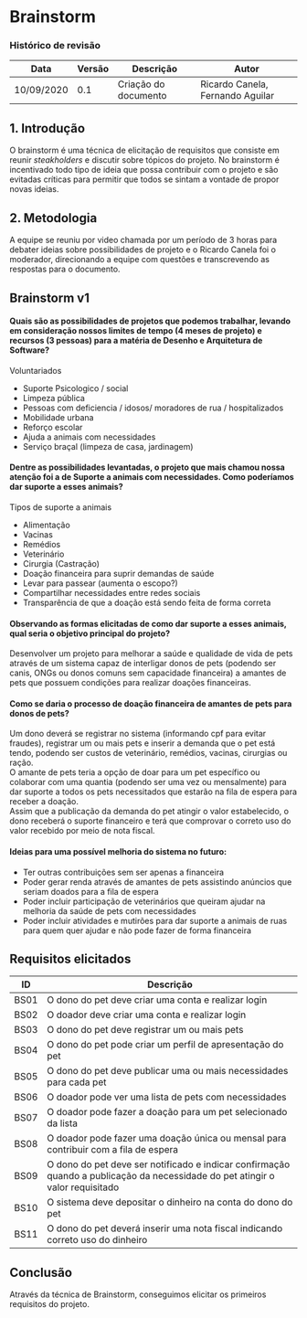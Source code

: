 # Brainstorm
### Histórico de revisão
Data | Versão | Descrição | Autor |
--------- | ------ | ------------ | --------- |
10/09/2020 | 0.1 | Criação do documento | Ricardo Canela, Fernando Aguilar  |

## 1. Introdução
O brainstorm é uma técnica de elicitação de requisitos que consiste em reunir _steakholders_ e discutir sobre tópicos do projeto. No brainstorm é incentivado todo tipo de ideia que possa contribuir com o projeto e são evitadas críticas para permitir que todos se sintam a vontade de propor novas ideias.


## 2. Metodologia
A equipe se reuniu por video chamada por um período de 3 horas para debater ideias sobre possibilidades de projeto e o Ricardo Canela foi o moderador, direcionando a equipe com questões e transcrevendo as respostas para o documento.

## Brainstorm v1

#### Quais são as possibilidades de projetos que podemos trabalhar, levando em consideração nossos limites de tempo (4 meses de projeto) e recursos (3 pessoas) para a matéria de Desenho e Arquitetura de Software?

Voluntariados 
- Suporte Psicologico / social  
- Limpeza pública  
- Pessoas com deficiencia / idosos/ moradores de rua /  hospitalizados  
- Mobilidade urbana  
- Reforço escolar  
- Ajuda a animais com necessidades  
- Serviço braçal (limpeza de casa, jardinagem)  

#### Dentre as possibilidades levantadas, o projeto que mais chamou nossa atenção foi a de Suporte a animais com necessidades. Como poderíamos dar suporte a esses animais?

Tipos de suporte a animais  
- Alimentação   
- Vacinas  
- Remédios  
- Veterinário  
- Cirurgia (Castração)  
- Doação financeira para suprir demandas de saúde  
- Levar para passear (aumenta o escopo?)  
- Compartilhar necessidades entre redes sociais  
- Transparência de que a doação está sendo feita de forma correta  

#### Observando as formas elicitadas de como dar suporte a esses animais, qual seria o objetivo principal do projeto?

Desenvolver um projeto para melhorar a saúde e qualidade de vida de pets através de um sistema capaz de interligar donos de pets (podendo ser canis, ONGs ou donos comuns sem capacidade financeira) a amantes de pets que possuem condições para realizar doações financeiras.

#### Como se daria o processo de doação financeira de amantes de pets para donos de pets?

Um dono deverá se registrar no sistema (informando cpf para evitar fraudes), registrar um ou mais pets e inserir a demanda que o pet está tendo, podendo ser custos de veterinário, remédios, vacinas, cirurgias ou ração.  
O amante de pets teria a opção de doar para um pet específico ou colaborar com uma quantia (podendo ser uma vez ou mensalmente) para dar suporte a todos os pets necessitados que estarão na fila de espera para receber a doação.  
Assim que a publicação da demanda do pet atingir o valor estabelecido, o dono receberá o suporte financeiro e terá que comprovar o correto uso do valor recebido por meio de nota fiscal.

#### Ideias para uma possível melhoria do sistema no futuro:

- Ter outras contribuições sem ser apenas a financeira  
- Poder gerar renda através de amantes de pets assistindo anúncios que seriam doados para a fila de espera  
- Poder incluir participação de veterinários que queiram ajudar na melhoria da saúde de pets com necessidades  
- Poder incluir atividades e mutirões para dar suporte a animais de ruas para quem quer ajudar e não pode fazer de forma financeira  

## Requisitos elicitados

| ID | Descrição |
| --- | --- |
| BS01 | O dono do pet deve criar uma conta e realizar login |
| BS02 | O doador deve criar uma conta e realizar login |
| BS03 | O dono do pet deve registrar um ou mais pets |
| BS04 | O dono do pet pode criar um perfil de apresentação do pet |
| BS05 | O dono do pet deve publicar uma ou mais necessidades para cada pet |
| BS06 | O doador pode ver uma lista de pets com necessidades |
| BS07 | O doador pode fazer a doação para um pet selecionado da lista |
| BS08 | O doador pode fazer uma doação única ou mensal para contribuir com a fila de espera |
| BS09 | O dono do pet deve ser notificado e indicar confirmação quando a publicação da necessidade do pet atingir o valor requisitado |
| BS10 | O sistema deve depositar o dinheiro na conta do dono do pet |
| BS11 | O dono do pet deverá inserir uma nota fiscal indicando correto uso do dinheiro |

## Conclusão

Através da técnica de Brainstorm, conseguimos elicitar os primeiros requisitos do projeto.